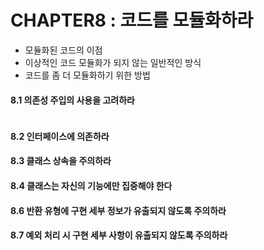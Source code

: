 # CHAPTER8 : 코드를 모듈화하라

- 모듈화된 코드의 이점
- 이상적인 코드 모듈화가 되지 않는 일반적인 방식
- 코드를 좀 더 모듈화하기 위한 방법

#### 8.1 의존성 주입의 사용을 고려하라

````java
````

#### 8.2 인터페이스에 의존하라

#### 8.3 클래스 상속을 주의하라

#### 8.4 클래스는 자신의 기능에만 집중해야 한다

#### 8.6 반환 유형에 구현 세부 정보가 유출되지 않도록 주의하라

#### 8.7 예외 처리 시 구현 세부 사항이 유출되지 않도록 주의하라
